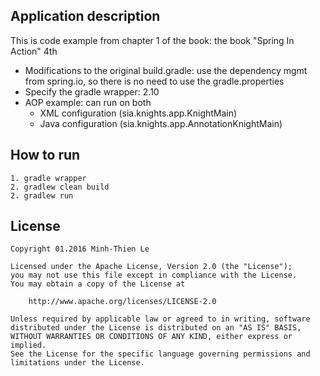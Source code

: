 ﻿## Application description
This is code example from chapter 1 of the book: the book "Spring In Action" 4th

- Modifications to the original build.gradle: use the dependency mgmt from spring.io, so there is no need to use the gradle.properties
- Specify the gradle wrapper: 2.10
- AOP example: can run on both 
	* XML configuration (sia.knights.app.KnightMain)
	* Java configuration (sia.knights.app.AnnotationKnightMain)
	
## How to run
	1. gradle wrapper 
	2. gradlew clean build
	2. gradlew run
	
## License

    Copyright 01.2016 Minh-Thien Le

    Licensed under the Apache License, Version 2.0 (the "License");
    you may not use this file except in compliance with the License.
    You may obtain a copy of the License at

        http://www.apache.org/licenses/LICENSE-2.0

    Unless required by applicable law or agreed to in writing, software
    distributed under the License is distributed on an "AS IS" BASIS,
    WITHOUT WARRANTIES OR CONDITIONS OF ANY KIND, either express or implied.
    See the License for the specific language governing permissions and
    limitations under the License.
	